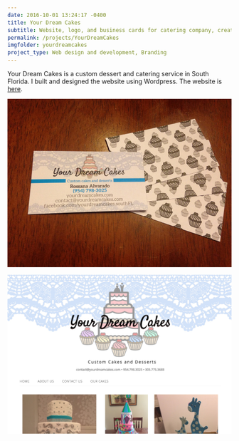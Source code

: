 ```yaml
---
date: 2016-10-01 13:24:17 -0400
title: Your Dream Cakes
subtitle: Website, logo, and business cards for catering company, created 2015
permalink: /projects/YourDreamCakes
imgfolder: yourdreamcakes
project_type: Web design and development, Branding
---
```

Your Dream Cakes is a custom dessert and catering service in South Florida. I built and designed the website using Wordpress. The website is [here](http://yourdreamcakes.com). 

![Website](../../img/yourdreamcakes/2-business-cards.JPG)

![Business cards](../../img/yourdreamcakes/1-website-image.jpg)